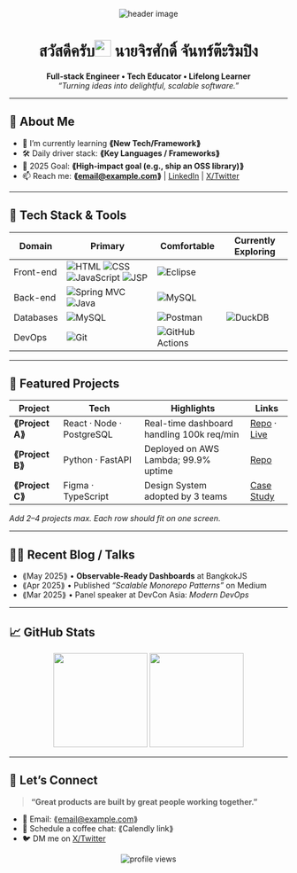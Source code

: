 <!-- Banner / Cover -->
<p align="center">
  <img src="[ออกแบบ Banner มาใส่ตรงนี้เลย](https://www.pinterest.com/pin/161848180351585211/)" alt="header image" />
</p>

<h1 align="center">สวัสดีครับ<img height="30" src="https://em-content.zobj.net/thumbs/120/apple/354/waving-hand_1f44b.png" /> นายจิรศักดิ์ จันทร์ต๊ะริมปิง</h1>

<p align="center">
  <strong>Full-stack Engineer • Tech Educator • Lifelong Learner</strong><br/>
  <em>“Turning ideas into delightful, scalable software.”</em>
</p>

---

## 🚀 About Me
- 🌱  I’m currently learning **⟪New Tech/Framework⟫**  
- 🛠  Daily driver stack: **⟪Key Languages / Frameworks⟫**  
- 🎯  2025 Goal: **⟪High-impact goal (e.g., ship an OSS library)⟫**  
- 📫  Reach me: **⟪email@example.com⟫** | [LinkedIn](⟪url⟫) | [X/Twitter](⟪url⟫)

---

## 🧰 Tech Stack & Tools
<div align="center">

| Domain     | Primary                                                                                                                                          | Comfortable                                                                                                                                           | Currently Exploring                                                                                                               |
|------------|--------------------------------------------------------------------------------------------------------------------------------------------------|------------------------------------------------------------------------------------------------------------------------------------------------------|----------------------------------------------------------------------------------------------------------------------------------|
| Front-end  | ![HTML](https://img.shields.io/badge/HTML-E34F26?logo=html5&logoColor=white) ![CSS](https://img.shields.io/badge/CSS-1572B6?logo=css3&logoColor=white) ![JavaScript](https://img.shields.io/badge/JavaScript-F7DF1E?logo=javascript&logoColor=black) ![JSP](https://img.shields.io/badge/JSP-9E7E38?logo=java&logoColor=white) | ![Eclipse](https://img.shields.io/badge/Eclipse-2C2255?logo=eclipse&logoColor=white)                                                           |
| Back-end   | ![Spring MVC](https://img.shields.io/badge/Spring%20MVC-6DB33F?logo=spring&logoColor=white) ![Java](https://img.shields.io/badge/Java-007396?logo=java&logoColor=white) | ![MySQL](https://img.shields.io/badge/MySQL-4479A1?logo=mysql&logoColor=white)                                                          |
| Databases       | ![MySQL](https://img.shields.io/badge/MySQL-4479A1?logo=mysql&logoColor=white)                                                                      | ![Postman](https://img.shields.io/badge/Postman-FF6C37?logo=postman&logoColor=white)                                                                | ![DuckDB](https://img.shields.io/badge/DuckDB-FFC700?logoColor=000)                                                              |
| DevOps     | ![Git](https://img.shields.io/badge/Git-F05032?logo=git&logoColor=white)  | ![GitHub Actions](https://img.shields.io/badge/GitHub%20Actions-2088FF?logo=githubactions&logoColor=white)                                            
</div>

---

## 📌 Featured Projects
| Project | Tech | Highlights | Links |
|---------|------|-----------|-------|
| **⟪Project A⟫** | React · Node · PostgreSQL | Real-time dashboard handling 100k req/min | [Repo](⟪url⟫) · [Live](⟪url⟫) |
| **⟪Project B⟫** | Python · FastAPI | Deployed on AWS Lambda; 99.9% uptime | [Repo](⟪url⟫) |
| **⟪Project C⟫** | Figma · TypeScript | Design System adopted by 3 teams | [Case Study](⟪url⟫) |

_Add 2–4 projects max. Each row should fit on one screen._

---

## ✍🏻 Recent Blog / Talks
<!-- GH Action can automate this section; placeholder for manual list -->
- ⟪May 2025⟫ • **Observable-Ready Dashboards** at BangkokJS  
- ⟪Apr 2025⟫ • Published *“Scalable Monorepo Patterns”* on Medium  
- ⟪Mar 2025⟫ • Panel speaker at DevCon Asia: *Modern DevOps*

---

## 📈 GitHub Stats
<div align="center">
  <img height="170" src="https://github-readme-stats.vercel.app/api?username=⟪USERNAME⟫&show_icons=true&hide_border=true" />
  <img height="170" src="https://github-readme-stats.vercel.app/api/top-langs/?username=⟪USERNAME⟫&layout=compact&hide_border=true" />
</div>

---

## 🤝 Let’s Connect
> **“Great products are built by great people working together.”**

- 💌 Email: ⟪email@example.com⟫  
- 📝 Schedule a coffee chat: ⟪Calendly link⟫  
- 🐦 DM me on [X/Twitter](⟪url⟫)

<p align="center">
  <img src="https://komarev.com/ghpvc/?username=⟪USERNAME⟫&style=flat-square" alt="profile views"/>
</p>






